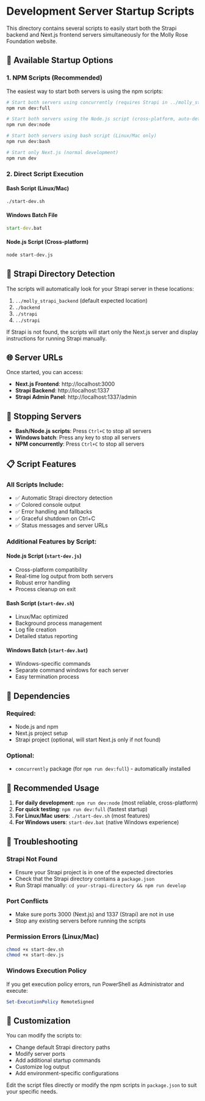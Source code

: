 # Development Server Startup Scripts

This directory contains several scripts to easily start both the Strapi backend and Next.js frontend servers simultaneously for the Molly Rose Foundation website.

## 🚀 Available Startup Options

### 1. NPM Scripts (Recommended)

The easiest way to start both servers is using the npm scripts:

```bash
# Start both servers using concurrently (requires Strapi in ../molly_strapi_backend)
npm run dev:full

# Start both servers using the Node.js script (cross-platform, auto-detects Strapi location)
npm run dev:node

# Start both servers using bash script (Linux/Mac only)
npm run dev:bash

# Start only Next.js (normal development)
npm run dev
```

### 2. Direct Script Execution

#### Bash Script (Linux/Mac)
```bash
./start-dev.sh
```

#### Windows Batch File
```cmd
start-dev.bat
```

#### Node.js Script (Cross-platform)
```bash
node start-dev.js
```

## 📁 Strapi Directory Detection

The scripts will automatically look for your Strapi server in these locations:

1. `../molly_strapi_backend` (default expected location)
2. `./backend`
3. `./strapi`
4. `../strapi`

If Strapi is not found, the scripts will start only the Next.js server and display instructions for running Strapi manually.

## 🌐 Server URLs

Once started, you can access:

- **Next.js Frontend**: http://localhost:3000
- **Strapi Backend**: http://localhost:1337
- **Strapi Admin Panel**: http://localhost:1337/admin

## 🛑 Stopping Servers

- **Bash/Node.js scripts**: Press `Ctrl+C` to stop all servers
- **Windows batch**: Press any key to stop all servers
- **NPM concurrently**: Press `Ctrl+C` to stop all servers

## 📋 Script Features

### All Scripts Include:
- ✅ Automatic Strapi directory detection
- ✅ Colored console output
- ✅ Error handling and fallbacks
- ✅ Graceful shutdown on Ctrl+C
- ✅ Status messages and server URLs

### Additional Features by Script:

#### Node.js Script (`start-dev.js`)
- Cross-platform compatibility
- Real-time log output from both servers
- Robust error handling
- Process cleanup on exit

#### Bash Script (`start-dev.sh`)
- Linux/Mac optimized
- Background process management
- Log file creation
- Detailed status reporting

#### Windows Batch (`start-dev.bat`)
- Windows-specific commands
- Separate command windows for each server
- Easy termination process

## 🔧 Dependencies

### Required:
- Node.js and npm
- Next.js project setup
- Strapi project (optional, will start Next.js only if not found)

### Optional:
- `concurrently` package (for `npm run dev:full`) - automatically installed

## 🎯 Recommended Usage

1. **For daily development**: `npm run dev:node` (most reliable, cross-platform)
2. **For quick testing**: `npm run dev:full` (fastest startup)
3. **For Linux/Mac users**: `./start-dev.sh` (most features)
4. **For Windows users**: `start-dev.bat` (native Windows experience)

## 🐛 Troubleshooting

### Strapi Not Found
- Ensure your Strapi project is in one of the expected directories
- Check that the Strapi directory contains a `package.json`
- Run Strapi manually: `cd your-strapi-directory && npm run develop`

### Port Conflicts
- Make sure ports 3000 (Next.js) and 1337 (Strapi) are not in use
- Stop any existing servers before running the scripts

### Permission Errors (Linux/Mac)
```bash
chmod +x start-dev.sh
chmod +x start-dev.js
```

### Windows Execution Policy
If you get execution policy errors, run PowerShell as Administrator and execute:
```powershell
Set-ExecutionPolicy RemoteSigned
```

## 📝 Customization

You can modify the scripts to:
- Change default Strapi directory paths
- Modify server ports
- Add additional startup commands
- Customize log output
- Add environment-specific configurations

Edit the script files directly or modify the npm scripts in `package.json` to suit your specific needs.
